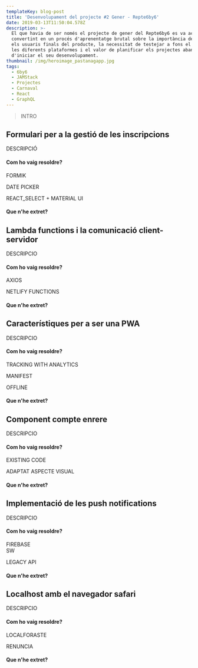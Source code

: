 ```yaml
---
templateKey: blog-post
title: 'Desenvolupament del projecte #2 Gener - Repte6by6'
date: 2019-03-13T11:50:04.578Z
description: >-
  El que havia de ser només el projecte de gener del Repte6by6 es va acabar
  convertint en un procés d'aprenentatge brutal sobre la importància de conèixer
  els usuaris finals del producte, la necessitat de testejar a fons el codi en
  les diferents plataformes i el valor de planificar els projectes abans
  d'iniciar el seu desenvolupament.
thumbnail: /img/heroimage_pastanagapp.jpg
tags:
  - 6by6
  - JAMStack
  - Projectes
  - Carnaval
  - React
  - GraphQL
---
```

> INTRO

## Formulari per a la gestió de les inscripcions

DESCRIPCIÓ

#### Com ho vaig resoldre?

FORMIK

DATE PICKER

REACT_SELECT + MATERIAL UI

#### Que n'he extret?



## Lambda functions i la comunicació client-servidor

DESCRIPCIO

#### Com ho vaig resoldre?

AXIOS

NETLIFY FUNCTIONS

#### Que n'he extret?



## Característiques per a ser una PWA 

DESCRIPCIO

#### Com ho vaig resoldre?

TRACKING WITH ANALYTICS

MANIFEST

OFFLINE

#### Que n'he extret?



## Component compte enrere

DESCRIPCIO

#### Com ho vaig resoldre?

EXISTING CODE

ADAPTAT ASPECTE VISUAL

#### Que n'he extret?



## Implementació de les push notifications

DESCRIPCIO

#### Com ho vaig resoldre?

FIREBASE\
SW

LEGACY API

#### Que n'he extret?



## Localhost amb el navegador safari

DESCRIPCIO

#### Com ho vaig resoldre?

LOCALFORASTE

RENUNCIA

#### Que n'he extret?
